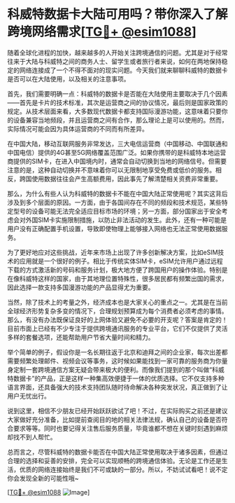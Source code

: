 # 科威特数据卡大陆可用吗？带你深入了解跨境网络需求[[TG💪+ @esim1088](https://t.me/s/esim1088)]

随着全球化进程的加快，越来越多的人开始关注跨境通信的问题。尤其是对于经常往来于大陆与科威特之间的商务人士、留学生或者旅行者来说，如何在两地保持稳定的网络连接成了一个不得不面对的现实问题。今天我们就来聊聊科威特的数据卡是否可以在大陆使用，以及相关的注意事项。

首先，我们需要明确一点：科威特的数据卡是否能在大陆使用主要取决于几个因素——首先是卡片的技术标准，其次是运营商之间的协议情况，最后则是国家政策的规定。从技术层面来看，大多数现代数据卡都支持国际漫游功能，这意味着只要你的设备兼容当地频段，并且运营商之间有合作，那么理论上是可以使用的。然而，实际情况可能会因为具体运营商的不同而有所差异。

在中国大陆，移动互联网服务非常发达，三大电信运营商（中国移动、中国联通和中国电信）提供的4G甚至5G网络覆盖范围广泛。如果你携带的是科威特本地运营商提供的SIM卡，在进入中国境内时，通常会自动切换到当地的网络信号。但需要注意的是，这种自动切换并不意味着你可以无限制地享受免费或低价的服务。相反，跨国使用数据往往会产生高额费用，因此事先了解清楚相关资费非常重要。

那么，为什么有些人认为科威特的数据卡不能在中国大陆正常使用呢？其实这背后涉及到多个层面的原因。一方面，由于各国间存在不同的频段和技术规范，某些特定型号的设备可能无法完全适应目标市场的环境；另一方面，部分国家出于安全考虑会对外国SIM卡实施限制措施，以防止非法活动的发生。此外，还有一种可能是用户没有正确配置手机设置，导致即使物理上能够接入网络也无法正常使用数据服务。

为了更好地应对这些挑战，近年来市场上出现了许多创新解决方案，比如eSIM技术的应用就是一个很好的例子。相比于传统实体SIM卡，eSIM允许用户通过远程下载的方式激活新的号码和服务计划，极大地方便了跨国用户的操作体验。特别是在像科威特这样的国家，由于其地理位置特殊性，很多居民都有频繁出国的需求，因此选择一款支持多国漫游功能的产品显得尤为重要。

当然，除了技术上的考量之外，经济成本也是大家关心的重点之一。尤其是在当前全球经济形势复杂多变的情况下，合理规划预算成为每个消费者必须考虑的事情。那么，有没有办法既保证良好的上网体验又避免不必要的开支呢？答案是肯定的！目前市面上已经有不少专注于提供跨境通讯服务的专业平台，它们不仅提供了灵活多样的套餐选项，还能帮助用户节省大量时间和精力。

举个简单的例子，假设你是一名长期往返于北京和迪拜之间的企业家，每次出差都需要频繁处理邮件、视频会议等事务，这时候如果能找到一家可靠的服务商为你量身定制一套跨境通信方案无疑会带来极大的便利。而像我们提到的那个叫做“科威特数据卡”的产品，正是这样一种集高效便捷于一体的优质选择。它不仅支持多种语言界面，还具备强大的技术支持团队随时待命解决各种突发状况，真正做到了让用户无忧出行。

说到这里，相信不少朋友已经开始跃跃欲试了吧！不过，在实际购买之前还是建议大家做好充分准备，比如提前查阅目的地的相关法律法规，确认自己的设备是否符合要求等等。同时也要记得关注售后服务质量，毕竟谁都不想在关键时刻遇到麻烦却找不到人帮忙。

总而言之，尽管科威特的数据卡能否在中国大陆正常使用取决于诸多因素，但通过合理的选择和妥善的安排，完全可以实现顺畅的跨境通信体验。无论是工作还是生活，优质的网络连接始终是我们不可或缺的一部分。所以，不妨试试看吧！说不定你会发现全新的可能性哦~

[[TG💪+ @esim1088](https://t.me/s/esim1088) ![Image](https://i.postimg.cc/4NQfJmqS/Snipaste-2025-05-13-00-14-12.png)]
